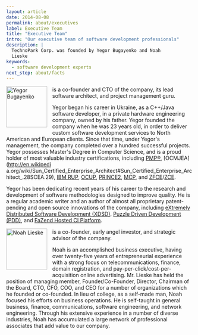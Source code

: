 ```yaml
---
layout: article
date: 2014-08-08
permalink: about/executives
label: Executive Team
title: "Executive Team"
intro: "Our executive team of software development professionals"
description: |
  TechnoPark Corp. was founded by Yegor Bugayenko and Noah
  Lieske
keywords:
  - software development experts
next_step: about/facts
---
```


<img src="data:image/png;base64,${base64:/about/yegor.png}" alt="Yegor Bugayenko" style="float:left; margin-right: 1em; margin-bottom: 1em;             width: 110px; height: 110px;"/>

is a co-founder and CTO of the company, its lead software architect, and project management guru.

Yegor began his career in Ukraine, as a C++/Java software developer, in a private hardware
engineering company, owned by his father. Yegor founded the company when he was 23 years old, in
order to deliver custom software development services to North American and European clients. Since
that time, under Yegor's management, the company completed over a hundred successful projects. Yegor
possesses Master's Degree in Computer Science, and is a proud holder of most valuable industry
certifications, including [PMP®](http://en.wikipedia.org/wiki/Project\_Management\_Professional), [OCMJEA](http://en.wikipedi
a.org/wiki/Sun\_Certified\_Enterprise\_Architect#Sun\_Certified\_Enterprise\_Architect\_.28SCEA.29),
[IBM RUP](http://www-03.ibm.com/certify/certs/38008003.shtml),
[OCUP](http://www.omg.org/uml-certification/), [PRINCE2](http://www.prince2.com/),
[MCP](http://www.microsoft.com/learning/mcp/mcp/), and [ZFCE](http://www.zend.com/en/services/certification/)/[ZCE](http://www.zend.com/en/services/certification/).

Yegor has been dedicating recent years of his career to the research and development of software
methodologies designed to improve quality. He is a regular academic writer and an author of almost
all proprietary patent-pending and open source innovations of the company, including [eXtremely
Distributed Software Development (XDSD)](/about/news/year2010/xdsd). [Puzzle Driven Development
(PDD)](/innovations/pdd), and [FaZend Hosted CI Platform](${stories}/fazend).

<img src="data:image/png;base64,${base64:/about/noah.png}" alt="Noah Lieske" style="float:left; margin-right: 1em; margin-bottom: 1em;             width: 110px; height: 110px;"/>

is a co-founder, early angel investor, and strategic advisor of the company.

Noah is an accomplished business executive, having over twenty-five years of entrepreneurial
experience with a strong focus on telecommunications, finance, domain registration, and
pay-per-click/cost-per-acquisition online advertising. Mr. Lieske has held the position of managing
member, Founder/Co-Founder, Director, Chairman of the Board, CTO, CFO, COO, and CEO for a number of
organizations which he founded or co-founded. In lieu of college, as a self-made man, Noah focused
his efforts on business operations. He is self-taught in general business, finance, communications,
software engineering, and network engineering. Through his extensive experience in a number of
diverse industries, Noah has accumulated a large network of professional associates that add value
to our company.

